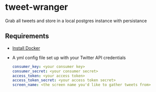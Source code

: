 # tweet-wranger
Grab all tweets and store in a local postgres instance with persistance

## Requirements
* [Install Docker](https://docs.docker.com/docker-for-mac/install/)

* A yml config file set up with your Twitter API credentials
  ```yaml
  consumer_key: <your consumer key>
  consumer_secret: <your consumer secret>
  access_token: <your access token>
  access_token_secret: <your access token secret>
  screen_name: <the screen name you'd like to gather tweets from>
  ```
